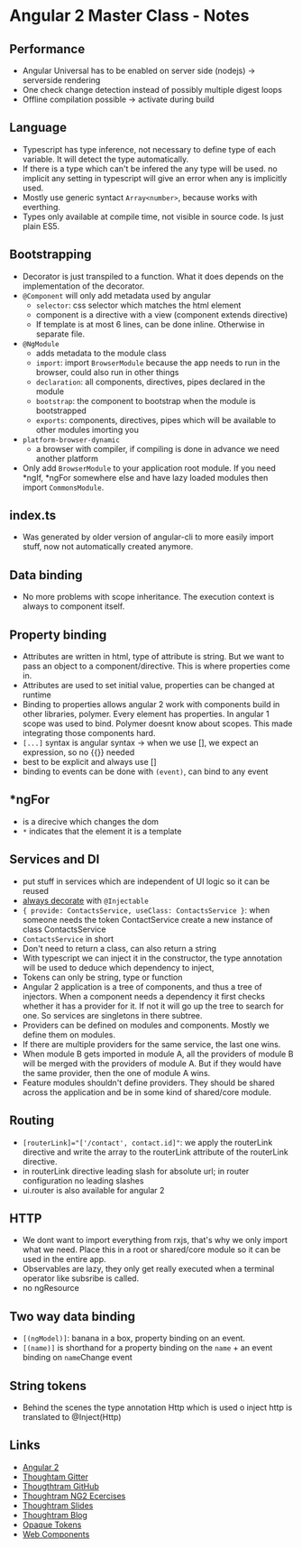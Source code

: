 # Angular 2 Master Class - Notes
## Performance
- Angular Universal has to be enabled on server side (nodejs) -> serverside rendering
- One check change detection instead of possibly multiple digest loops
- Offline compilation possible -> activate during build

## Language
- Typescript has type inference, not necessary to define type of each variable. It will detect the type automatically.
- If there is a type which can't be infered the any type will be used. no implicit any setting in typescript will give an error when any is implicitly used. 
- Mostly use generic syntact `Array<number>`, because works with everthing.
- Types only available at compile time, not visible in source code. Is just plain ES5. 

## Bootstrapping
- Decorator is just transpiled to a function. What it does depends on the implementation of the decorator.
- `@Component` will only add metadata used by angular
  - `selector`: css selector which matches the html element
  - component is a directive with a view (component extends directive)
  - If template is at most 6 lines, can be done inline. Otherwise in separate file.
- `@NgModule`
  - adds metadata to the module class
  - `import`: import `BrowserModule` because the app needs to run in the browser, could also run in other things
  - `declaration`: all components, directives, pipes declared in the module
  - `bootstrap`: the component to bootstrap when the module is bootstrapped
  - `exports`: components, directives, pipes which will be available to other modules imorting you
- `platform-browser-dynamic`
  - a browser with compiler, if compiling is done in advance we need another platform
- Only add `BrowserModule` to your application root module. If you need *ngIf, *ngFor somewhere else and have lazy loaded modules then import `CommonsModule`.
  
## index.ts
- Was generated by older version of angular-cli to more easily import stuff, now not automatically created anymore.

## Data binding
- No more problems with scope inheritance. The execution context is always to component itself.

## Property binding
- Attributes are written in html, type of attribute is string. But we want to pass an object to a component/directive. This is where properties come in.
- Attributes are used to set initial value, properties can be changed at runtime
- Binding to properties allows angular 2 work with components build in other libraries, polymer. Every element has properties. In angular 1 scope was used to bind. Polymer doesnt know about scopes. This made integrating those components hard.
- `[...]` syntax is angular syntax -> when we use [], we expect an expression, so no {{}} needed
- best to be explicit and always use []
- binding to events can be done with `(event)`, can bind to any event

## *ngFor
- is a direcive which changes the dom
- `*` indicates that the element it is a template

## Services and DI
- put stuff in services which are independent of UI logic so it can be reused
- [always decorate](http://blog.thoughtram.io/angular/2015/09/17/resolve-service-dependencies-in-angular-2.html) with `@Injectable`
- `{ provide: ContactsService, useClass: ContactsService }`: when someone needs the token ContactService create a new instance of class ContactsService
- `ContactsService` in short
- Don't need to return a class, can also return a string
- With typescript we can inject it in the constructor, the type annotation will be used to deduce which dependency to inject,
- Tokens can only be string, type or function
- Angular 2 application is a tree of components, and thus a tree of injectors. When a component needs a dependency it first checks whether it has a provider for it. If not it will go up the tree to search for one. So services are singletons in there subtree.
- Providers can be defined on modules and components. Mostly we define them on modules.
- If there are multiple providers for the same service, the last one wins.
- When module B gets imported in module A, all the providers of module B will be merged with the providers of module A. But if they would have the same provider, then the one of module A wins.
- Feature modules shouldn't define providers. They should be shared across the application and be in some kind of shared/core module.

## Routing
-  `[routerLink]="['/contact', contact.id]"`: we apply the routerLink directive and write the array to the routerLink attribute of the routerLink directive.
- in routerLink directive leading slash for absolute url; in router configuration no leading slashes
- ui.router is also available for angular 2

## HTTP
- We dont want to import everything from rxjs, that's why we only import what we need. Place this in a root or shared/core module so it can be used in the entire app.
- Observables are lazy, they only get really executed when a terminal operator like subsribe is called.
- no ngResource

## Two way data binding
- `[(ngModel)]`: banana in a box, property binding on an event.
- `[(name)]` is shorthand for a property binding on the `name` + an event binding on `name`Change event

## String tokens
- Behind the scenes the type annotation Http which is used o inject http is translated to @Inject(Http)

## Links 
- [Angular 2](https://angular.io)
- [Thoughtam Gitter](https://gitter.im/thoughtram/cegeka)
- [Thougthtram GitHub](https://github.com/thoughtram)
- [Thoughtram NG2 Ecercises](https://github.com/thoughtram/angular2-master-class-exercise-descriptions)
- [Thoughtram Slides](http://classroom.thoughtram.io)
- [Thoughtram Blog](http://blog.thoughtram.io/)
- [Opaque Tokens](http://blog.thoughtram.io/angular/2016/05/23/opaque-tokens-in-angular-2.html)
- [Web Components](http://webcomponents.org/)
